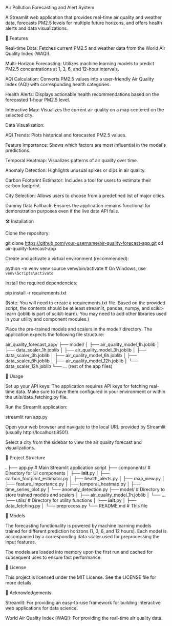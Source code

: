 Air Pollution Forecasting and Alert System

A Streamlit web application that provides real-time air quality and weather data, forecasts PM2.5 levels for multiple future horizons, and offers health alerts and data visualizations.

🌟 Features

Real-time Data: Fetches current PM2.5 and weather data from the World Air Quality Index (WAQI).

Multi-Horizon Forecasting: Utilizes machine learning models to predict PM2.5 concentrations at 1, 3, 6, and 12-hour intervals.

AQI Calculation: Converts PM2.5 values into a user-friendly Air Quality Index (AQI) with corresponding health categories.

Health Alerts: Displays actionable health recommendations based on the forecasted 1-hour PM2.5 level.

Interactive Map: Visualizes the current air quality on a map centered on the selected city.

Data Visualization:

AQI Trends: Plots historical and forecasted PM2.5 values.

Feature Importance: Shows which factors are most influential in the model's predictions.

Temporal Heatmap: Visualizes patterns of air quality over time.

Anomaly Detection: Highlights unusual spikes or dips in air quality.

Carbon Footprint Estimator: Includes a tool for users to estimate their carbon footprint.

City Selection: Allows users to choose from a predefined list of major cities.

Dummy Data Fallback: Ensures the application remains functional for demonstration purposes even if the live data API fails.

🛠️ Installation

Clone the repository:

git clone https://github.com/your-username/air-quality-forecast-app.git
cd air-quality-forecast-app


Create and activate a virtual environment (recommended):

python -m venv venv
source venv/bin/activate  # On Windows, use `venv\Scripts\activate`


Install the required dependencies:

pip install -r requirements.txt


(Note: You will need to create a requirements.txt file. Based on the provided script, the contents should be at least streamlit, pandas, numpy, and scikit-learn (joblib is part of scikit-learn). You may need to add other libraries used in your utility and component modules.)

Place the pre-trained models and scalers in the model/ directory. The application expects the following file structure:

air_quality_forecast_app/
├── model/
│   ├── air_quality_model_1h.joblib
│   ├── data_scaler_1h.joblib
│   ├── air_quality_model_3h.joblib
│   ├── data_scaler_3h.joblib
│   ├── air_quality_model_6h.joblib
│   ├── data_scaler_6h.joblib
│   ├── air_quality_model_12h.joblib
│   └── data_scaler_12h.joblib
└── ... (rest of the app files)


🚀 Usage

Set up your API keys: The application requires API keys for fetching real-time data. Make sure to have them configured in your environment or within the utils/data_fetching.py file.

Run the Streamlit application:

streamlit run app.py


Open your web browser and navigate to the local URL provided by Streamlit (usually http://localhost:8501).

Select a city from the sidebar to view the air quality forecast and visualizations.

📁 Project Structure

.
├── app.py                   # Main Streamlit application script
├── components/              # Directory for UI components
│   ├── __init__.py
│   ├── carbon_footprint_estimator.py
│   ├── health_alerts.py
│   ├── map_view.py
│   ├── feature_importance.py
│   ├── temporal_heatmap.py
│   ├── time_series_plot.py
│   └── anomaly_detection.py
├── model/                   # Directory to store trained models and scalers
│   ├── air_quality_model_1h.joblib
│   └── ...
├── utils/                   # Directory for utility functions
│   ├── __init__.py
│   ├── data_fetching.py
│   └── preprocess.py
└── README.md                # This file


🤖 Models

The forecasting functionality is powered by machine learning models trained for different prediction horizons (1, 3, 6, and 12 hours). Each model is accompanied by a corresponding data scaler used for preprocessing the input features.

The models are loaded into memory upon the first run and cached for subsequent uses to ensure fast performance.

📝 License

This project is licensed under the MIT License. See the LICENSE file for more details.

🙏 Acknowledgements

Streamlit: For providing an easy-to-use framework for building interactive web applications for data science.

World Air Quality Index (WAQI): For providing the real-time air quality data.
